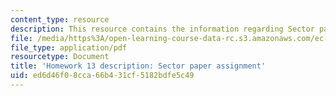 ```yaml
---
content_type: resource
description: This resource contains the information regarding Sector paper assignment.
file: /media/https%3A/open-learning-course-data-rc.s3.amazonaws.com/ec-701j-d-lab-i-development-fall-2009/ed6d46f08cca66b431cf5182bdfe5c49_MITEC_701JF09_hw13.pdf
file_type: application/pdf
resourcetype: Document
title: 'Homework 13 description: Sector paper assignment'
uid: ed6d46f0-8cca-66b4-31cf-5182bdfe5c49
---
```

